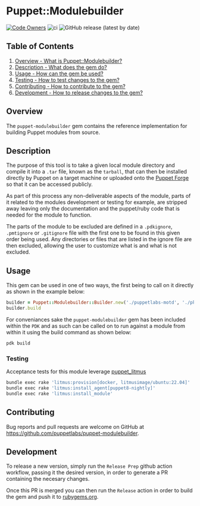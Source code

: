 # Puppet::Modulebuilder

[![Code Owners](https://img.shields.io/badge/owners-DevX--team-blue)](https://github.com/puppetlabs/puppet-modulebuilder/blob/main/CODEOWNERS)
![ci](https://github.com/puppetlabs/puppet-modulebuilder/actions/workflows/ci.yml/badge.svg)
![GitHub release (latest by date)](https://img.shields.io/github/v/release/puppetlabs/puppet-modulebuilder)

## Table of Contents

1. [Overview - What is Puppet::Modulebuilder?](#overview)
2. [Description - What does the gem do?](#description)
3. [Usage - How can the gem be used?](#usage)
4. [Testing - How to test changes to the gem?](#contributing)
5. [Contributing - How to contribute to the gem?](#contributing)
6. [Development - How to release changes to the gem?](#development)

## Overview

The `puppet-modulebuilder` gem contains the reference implementation for building Puppet modules from source.

## Description

The purpose of this tool is to take a given local module directory and compile it into a `.tar` file, known as the `tarball`, that can then be installed directly by Puppet on a target machine or uploaded onto the [Puppet Forge](https://forge.puppet.com/) so that it can be accessed publicly.

As part of this process any non-deliverable aspects of the module, parts of it related to the modules development or testing for example, are stripped away leaving only the documentation and the puppet/ruby code that is needed for the module to function.

The parts of the module to be excluded are defined in a `.pdkignore`, `.pmtignore` or `.gitignore` file with the first one to be found in this given order being used. Any directories or files that are listed in the ignore file are then excluded, allowing the user to customize what is and what is not excluded.

## Usage

This gem can be used in one of two ways, the first being to call on it directly as shown in the example below:

```ruby
builder = Puppet::Modulebuilder::Builder.new('./puppetlabs-motd', './pkg', nil)
builder.build
```

For conveniances sake the `puppet-modulebuilder` gem has been included within the `PDK` and as such can be called on to run against a module from within it using the build command as shown below:

```bash
pdk build
```

### Testing

Acceptance tests for this module leverage [puppet_litmus](https://github.com/puppetlabs/puppet_litmus)

```bash
bundle exec rake 'litmus:provision[docker, litmusimage/ubuntu:22.04]'
bundle exec rake 'litmus:install_agent[puppet8-nightly]'
bundle exec rake 'litmus:install_module'
```

## Contributing

Bug reports and pull requests are welcome on GitHub at https://github.com/puppetlabs/puppet-modulebuilder.

## Development

To release a new version, simply run the `Release Prep` github action workflow, passing it the desired version, in order to generate a PR containing the necesary changes.

Once this PR is merged you can then run the `Release` action in order to build the gem and push it to [rubygems.org](https://rubygems.org).
